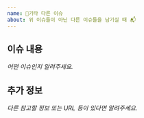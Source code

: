 ```yaml
---
name: 📃기타 다른 이슈
about: 위 이슈들이 아닌 다른 이슈들을 남기실 때 📬
---
```


## 이슈 내용
_어떤 이슈인지 알려주세요._


## 추가 정보
_다른 참고할 정보 또는 URL 등이 있다면 알려주세요._

